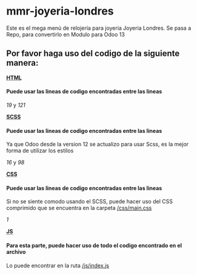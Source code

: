 # mmr-joyeria-londres
Este es el mega menú de relojería para joyeria Joyeria Londres. Se pasa a Repo, para convertirlo en Modulo para Odoo 13

## Por favor haga uso del codigo de la siguiente manera:

<strong><abbr title="Hyper Text Markup Language">HTML</abbr></strong>
#### Puede usar las lineas de codigo encontradas entre las lineas
_19_ y  _121_

<strong><abbr title="Hyper Text Markup Language">SCSS</abbr></strong>
#### Puede usar las lineas de codigo encontradas entre las lineas

Ya que Odoo desde la version 12 se actualizo para usar Scss, es la mejor forma de utilizar los estilos

_16_ y  _98_

<strong><abbr title="Hyper Text Markup Language">CSS</abbr></strong>
#### Puede usar las lineas de codigo encontradas entre las lineas

Si no se siente comodo usando el SCSS, puede hacer uso del CSS comprimido que se encuentra en la carpeta [/css/main.css](css/main.css)

_1_

<strong><abbr title="Hyper Text Markup Language">JS</abbr></strong>
#### Para esta parte, puede hacer uso de todo el codigo encontrado en el archivo

Lo puede encontrar en la ruta [/js/index.js](js/index.js)